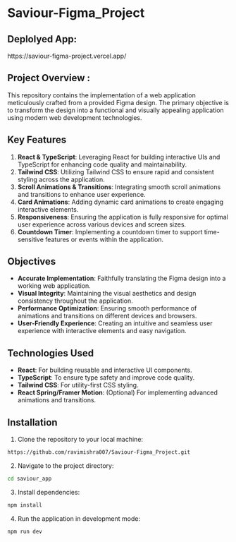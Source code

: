 
<h1>Saviour-Figma_Project</h1>

<h2>Deplolyed App: </h2>  https://saviour-figma-project.vercel.app/

<h2>Project Overview : </h2>
  This repository contains the implementation of a web application meticulously crafted from a provided Figma design. The primary objective is to transform the design into a functional and visually appealing application using modern web development technologies.

## Key Features
1. **React & TypeScript**: Leveraging React for building interactive UIs and TypeScript for enhancing code quality and maintainability.
2. **Tailwind CSS**: Utilizing Tailwind CSS to ensure rapid and consistent styling across the application.
3. **Scroll Animations & Transitions**: Integrating smooth scroll animations and transitions to enhance user experience.
4. **Card Animations**: Adding dynamic card animations to create engaging interactive elements.
5. **Responsiveness**: Ensuring the application is fully responsive for optimal user experience across various devices and screen sizes.
6. **Countdown Timer**: Implementing a countdown timer to support time-sensitive features or events within the application.

## Objectives
- **Accurate Implementation**: Faithfully translating the Figma design into a working web application.
- **Visual Integrity**: Maintaining the visual aesthetics and design consistency throughout the application.
- **Performance Optimization**: Ensuring smooth performance of animations and transitions on different devices and browsers.
- **User-Friendly Experience**: Creating an intuitive and seamless user experience with interactive elements and easy navigation.

## Technologies Used
- **React**: For building reusable and interactive UI components.
- **TypeScript**: To ensure type safety and improve code quality.
- **Tailwind CSS**: For utility-first CSS styling.
- **React Spring/Framer Motion**: (Optional) For implementing advanced animations and transitions.




## Installation

1. Clone the repository to your local machine:

```bash
https://github.com/ravimishra007/Saviour-Figma_Project.git
```

2. Navigate to the project directory:

```bash
cd saviour_app
```

3. Install dependencies:

```bash
npm install
```

4. Run the application in development mode:

```bash
npm run dev
```



